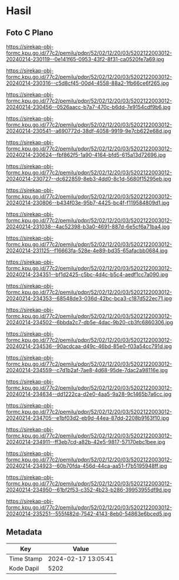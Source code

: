 # Hasil

## Foto C Plano

https://sirekap-obj-formc.kpu.go.id/77c2/pemilu/pdpr/52/02/12/20/03/5202122003012-20240214-230119--0e141f65-0953-43f2-8f31-ca0520fe7a69.jpg

https://sirekap-obj-formc.kpu.go.id/77c2/pemilu/pdpr/52/02/12/20/03/5202122003012-20240214-230316--c5d8cf45-00d4-4558-88a2-1fb66ce6f265.jpg

https://sirekap-obj-formc.kpu.go.id/77c2/pemilu/pdpr/52/02/12/20/03/5202122003012-20240214-230456--0526aacc-b7a7-470c-b6dd-7e9154cdf9b6.jpg

https://sirekap-obj-formc.kpu.go.id/77c2/pemilu/pdpr/52/02/12/20/03/5202122003012-20240214-230541--a690772d-38df-4058-9919-9e7cb622e68d.jpg

https://sirekap-obj-formc.kpu.go.id/77c2/pemilu/pdpr/52/02/12/20/03/5202122003012-20240214-230624--fbf862f5-1a90-4164-bfd5-615a13d72696.jpg

https://sirekap-obj-formc.kpu.go.id/77c2/pemilu/pdpr/52/02/12/20/03/5202122003012-20240214-230727--dc622859-8eb3-4dd0-8c1d-5680f15295eb.jpg

https://sirekap-obj-formc.kpu.go.id/77c2/pemilu/pdpr/52/02/12/20/03/5202122003012-20240214-230806--b434f03e-95b7-4425-bc4f-f119584809d1.jpg

https://sirekap-obj-formc.kpu.go.id/77c2/pemilu/pdpr/52/02/12/20/03/5202122003012-20240214-231038--4ac52398-b3a0-4691-887d-6e5cf6a71ba4.jpg

https://sirekap-obj-formc.kpu.go.id/77c2/pemilu/pdpr/52/02/12/20/03/5202122003012-20240214-231125--f16663fa-528e-4e89-bd35-65afacbb0684.jpg

https://sirekap-obj-formc.kpu.go.id/77c2/pemilu/pdpr/52/02/12/20/03/5202122003012-20240214-234351--bf1d2425-c5bc-4d4c-b5c4-aedf1cc7a090.jpg

https://sirekap-obj-formc.kpu.go.id/77c2/pemilu/pdpr/52/02/12/20/03/5202122003012-20240214-234353--68548de3-036d-42bc-bca3-c187d522ec71.jpg

https://sirekap-obj-formc.kpu.go.id/77c2/pemilu/pdpr/52/02/12/20/03/5202122003012-20240214-234502--6bbda2c7-db5e-4dac-9b20-cb3fc6860306.jpg

https://sirekap-obj-formc.kpu.go.id/77c2/pemilu/pdpr/52/02/12/20/03/5202122003012-20240214-234536--90acdcaa-d49c-46bd-85e0-f03a54cc791d.jpg

https://sirekap-obj-formc.kpu.go.id/77c2/pemilu/pdpr/52/02/12/20/03/5202122003012-20240214-234559--c7d1b2af-7ae8-4d68-95de-7dac2a98116e.jpg

https://sirekap-obj-formc.kpu.go.id/77c2/pemilu/pdpr/52/02/12/20/03/5202122003012-20240214-234634--dd1222ca-d2e0-4aa5-9a28-9c1465b7a6cc.jpg

https://sirekap-obj-formc.kpu.go.id/77c2/pemilu/pdpr/52/02/12/20/03/5202122003012-20240214-234705--e1bf03d2-eb9d-44ea-87dd-2208b9163f10.jpg

https://sirekap-obj-formc.kpu.go.id/77c2/pemilu/pdpr/52/02/12/20/03/5202122003012-20240214-234911--ff3eb7cd-a82b-42e5-9817-57170ebc1bee.jpg

https://sirekap-obj-formc.kpu.go.id/77c2/pemilu/pdpr/52/02/12/20/03/5202122003012-20240214-234923--60b70fda-456d-44ca-aa51-f7b5195948ff.jpg

https://sirekap-obj-formc.kpu.go.id/77c2/pemilu/pdpr/52/02/12/20/03/5202122003012-20240214-234950--61bf2f53-c352-4b23-b286-39953955df9d.jpg

https://sirekap-obj-formc.kpu.go.id/77c2/pemilu/pdpr/52/02/12/20/03/5202122003012-20240214-235251--555f482d-7542-4143-8eb0-54863e6bced5.jpg


## Metadata

| Key        | Value               |
| ---------- | ------------------- |
| Time Stamp | 2024-02-17 13:05:41 |
| Kode Dapil | 5202                |



